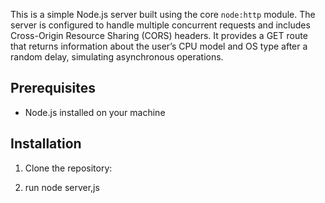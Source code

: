 This is a simple Node.js server built using the core `node:http` module. The server is configured to handle multiple concurrent requests and includes Cross-Origin Resource Sharing (CORS) headers. 
It provides a GET route that returns information about the user’s CPU model and OS type after a random delay, simulating asynchronous operations.

## Prerequisites

- Node.js installed on your machine 

## Installation

1. Clone the repository:

2. run node server,js
